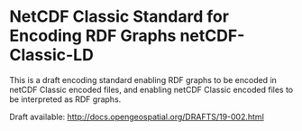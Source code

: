NetCDF Classic Standard for Encoding RDF Graphs netCDF-Classic-LD
==============================================================

This is a draft encoding standard enabling RDF graphs to be encoded in netCDF Classic encoded files, and enabling netCDF Classic encoded files to be interpreted as RDF graphs.

Draft available: http://docs.opengeospatial.org/DRAFTS/19-002.html

